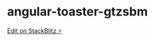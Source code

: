 # angular-toaster-gtzsbm

[Edit on StackBlitz ⚡️](https://stackblitz.com/edit/angular-toaster-gtzsbm)